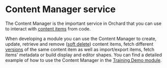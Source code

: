 # Content Manager service

The Content Manager is the important service in Orchard that you can use to interact with [content items](ContentItem.md) from code.

When developing a module you can use the Content Manager to create, update, retrieve and remove ([soft delete](Versioning.md)) content items, fetch different [versions](Versioning.md) of the same content item as well as import/export items, fetch items' metadata or build display and editor shapes. You can find a detailed example of how to use the Content Manager in the [Training Demo module](https://github.com/Lombiq/Orchard-Training-Demo-Module/blob/dev-orchard-1/Controllers/ContentsAdminController.cs).
